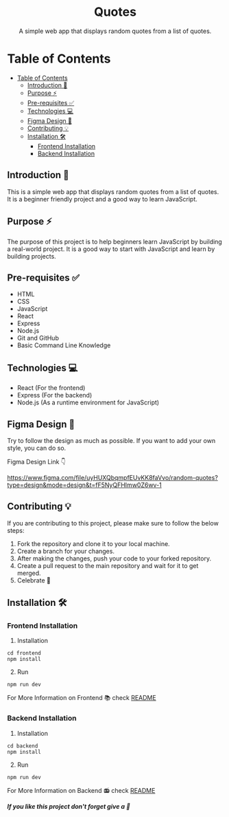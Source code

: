 <h1 align="center">Quotes</h1>

<p align="center">A simple web app that displays random quotes from a list of quotes.</p>

# Table of Contents

- [Table of Contents](#table-of-contents)
  - [Introduction 🎉](#introduction-)
  - [Purpose ⚡](#purpose-)
  - [Pre-requisites ✅](#pre-requisites-)
  - [Technologies 💻](#technologies-)
  - [Figma Design 🎨](#figma-design-)
  - [Contributing 💡](#contributing-)
  - [Installation 🛠️](#installation-️)
    - [Frontend Installation](#frontend-installation)
    - [Backend Installation](#backend-installation)


## Introduction 🎉  

This is a simple web app that displays random quotes from a list of quotes. It is a beginner friendly project and a good way to learn JavaScript.

## Purpose ⚡

The purpose of this project is to help beginners learn JavaScript by building a real-world project. It is a good way to start with JavaScript and learn by building projects.

## Pre-requisites ✅

- HTML
- CSS
- JavaScript
- React
- Express
- Node.js
- Git and GitHub
- Basic Command Line Knowledge

## Technologies 💻

- React (For the frontend)
- Express (For the backend)
- Node.js (As a runtime environment for JavaScript)
  
## Figma Design 🎨

Try to follow the design as much as possible. If you want to add your own style, you can do so.

Figma Design Link 👇

https://www.figma.com/file/uyHUXQbqmpfEUvKK8faVvo/random-quotes?type=design&mode=design&t=fF5NyQFHImw0Z6wv-1

## Contributing 💡

If you are contributing to this project, please make sure to follow the below steps:

1. Fork the repository and clone it to your local machine.
2. Create a branch for your changes.
3. After making the changes, push your code to your forked repository.
4. Create a pull request to the main repository and wait for it to get merged.
5. Celebrate 🎉

## Installation 🛠️

### Frontend Installation
1. Installation
````
cd frontend
npm install
````
2. Run
```
npm run dev
```

For More Information on Frontend 📚 check [README](./frontend/README.md)

### Backend Installation
1. Installation
```
cd backend
npm install
```
2. Run
```
npm run dev
```

For More Information on Backend 📻 check [README](./backend/README.md)

***If you like this project don't forget give a 🌟***
